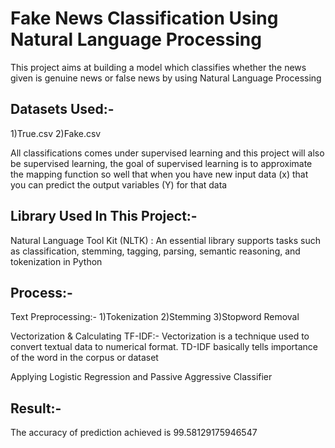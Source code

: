 # Fake News Classification Using Natural Language Processing
This project aims at building a model which classifies whether the news given is genuine news or false news by using Natural Language Processing 

## Datasets Used:-
1)True.csv 2)Fake.csv

All classifications comes under supervised learning and this project will also be supervised learning, the goal of supervised learning is to approximate the mapping function so well that when you have new input data (x) that you can predict the output variables (Y) for that data

## Library Used In This Project:-
Natural Language Tool Kit (NLTK) : An essential library supports tasks such as classification, stemming, tagging, parsing, semantic reasoning, and tokenization in Python

## Process:-

Text Preprocessing:-
1)Tokenization
2)Stemming
3)Stopword Removal

Vectorization & Calculating TF-IDF:-
Vectorization is a technique used to convert textual data to numerical format. TD-IDF basically tells importance of the word in the corpus or dataset

Applying Logistic Regression and Passive Aggressive Classifier

## Result:-
The accuracy of prediction achieved is 99.58129175946547
